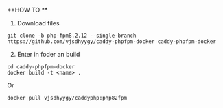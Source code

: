 **HOW TO **


 1. Download files

 ````shell
git clone -b php-fpm8.2.12 --single-branch https://github.com/vjsdhyygy/caddy-phpfpm-docker caddy-phpfpm-docker 
````

 2. Enter in foder an build

````shell
cd caddy-phpfpm-docker
docker build -t <name> .
````

Or 

````shell
docker pull vjsdhyygy/caddyphp:php82fpm
````